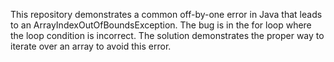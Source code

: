 This repository demonstrates a common off-by-one error in Java that leads to an ArrayIndexOutOfBoundsException. The bug is in the for loop where the loop condition is incorrect. The solution demonstrates the proper way to iterate over an array to avoid this error.